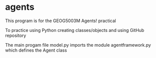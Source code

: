 # agents
 
This program is for the GEOG5003M Agents! practical

To practice using Python creating classes/objects and using GitHub repository

The main progam file model.py imports the module agentframework.py which defines the Agent class

